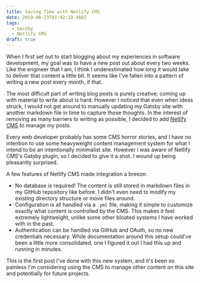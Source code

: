 ```yaml
---
title: Saving Time with Netlify CMS
date: 2019-06-23T01:42:19.460Z
tags:
  - Gastby
  - Netlify CMS
draft: true
---
```


When I first set out to start blogging about my experiences in software development, my goal was to have a new post out about every two weeks. Like the engineer that I am, I think I underestimated how long it would take to deliver that content a little bit. It seems like I've fallen into a pattern of writing a new post every month, if that.

The most difficult part of writing blog posts is purely creative; coming up with material to write about is hard. However I noticed that even when ideas struck, I would not get around to manually updating my Gatsby site with another markdown file in time to capture those thoughts. In the interest of removing as many barriers to writing as possible, I decided to add [Netlify CMS](https://www.netlifycms.org/) to manage my posts.

Every web developer probably has some CMS horror stories, and I have no intention to use some heavyweight content management system for what I intend to be an intentionally minimalist site. However I was aware of Netlify CMS's Gatsby plugin, so I decided to give it a shot. I wound up being pleasantly surprised.

A few features of Netlify CMS made integration a breeze:

- No database is required! The content is still stored in markdown files in my GitHub repository like before. I didn't even need to modify my existing directory structure or move files around.
- Configuration is all handled via a `.yml` file, making it simple to customize exactly what content is controlled by the CMS. This makes it feel extremely lightweight, unlike some other bloated systems I have worked with in the past.
- Authentication can be handled via GitHub and OAuth, so no new credentials necessary. While documentation around this setup could've been a little more consolidated, one I figured it out I had this up and running in minutes.

This is the first post I've done with this new system, and it's been so painless I'm considering using the CMS to manage other content on this site and potentially for future projects.
